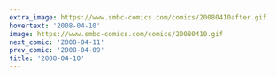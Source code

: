```yaml
---
extra_image: https://www.smbc-comics.com/comics/20080410after.gif
hovertext: '2008-04-10'
image: https://www.smbc-comics.com/comics/20080410.gif
next_comic: '2008-04-11'
prev_comic: '2008-04-09'
title: '2008-04-10'
---
```


